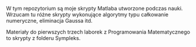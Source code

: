 W tym repozytorium są moje skrypty Matlaba utworzone podczas nauki. Wrzucam tu różne skrypty wykonujące algorytmy typu całkowanie numeryczne, eliminacja Gaussa itd.

Materiały do pierwszych trzech laborek z Programowania Matematycznego to skrypty z folderu Sympleks.
